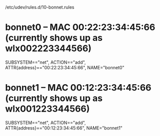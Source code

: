 /etc/udev/rules.d/10-bonnet.rules

# bonnet0  – MAC 00:22:23:34:45:66 (currently shows up as wlx002223344566)
SUBSYSTEM=="net", ACTION=="add", ATTR{address}=="00:22:23:34:45:66", NAME="bonnet0"

# bonnet1  – MAC 00:12:23:34:45:66 (currently shows up as wlx001223344566)
SUBSYSTEM=="net", ACTION=="add", ATTR{address}=="00:12:23:34:45:66", NAME="bonnet1"
